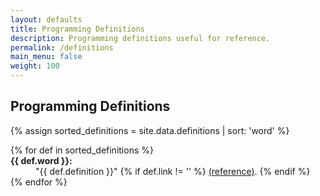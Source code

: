```yaml
---
layout: defaults
title: Programming Definitions
description: Programming definitions useful for reference.
permalink: /definitions
main_menu: false
weight: 100
---
```


<section>
  <div class='inner-section'>
    <h2>Programming Definitions</h2>
    <article>
      {% assign sorted_definitions = site.data.definitions | sort: 'word' %}
      <dl>
        {% for def in sorted_definitions %}
          <dt><strong>{{ def.word }}:</strong></dt>
          <dd>"{{ def.definition }}" 
            {% if def.link != '' %}
              <a target='_blank' href='{{ def.link }}'>(reference)</a>.
            {% endif %}
          </dd>
        {% endfor %}
      </dl>
    </article>
  </div><!-- inner-section -->
</section>